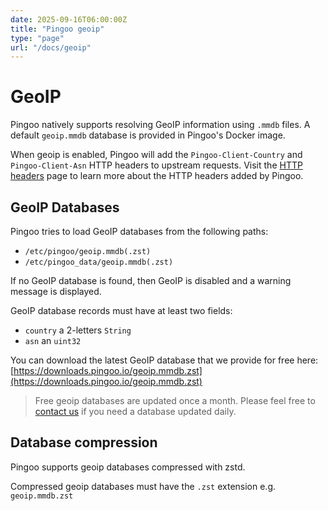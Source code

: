 ```yaml
---
date: 2025-09-16T06:00:00Z
title: "Pingoo geoip"
type: "page"
url: "/docs/geoip"
---
```



# GeoIP

Pingoo natively supports resolving GeoIP information using `.mmdb` files. A default `geoip.mmdb` database is provided in Pingoo's Docker image.

When geoip is enabled, Pingoo will add the `Pingoo-Client-Country` and `Pingoo-Client-Asn` HTTP headers to upstream requests. Visit the [HTTP headers](/docs/http-headers) page to learn more about the HTTP headers added by Pingoo.


## GeoIP Databases

Pingoo tries to load GeoIP databases from the following paths:
- `/etc/pingoo/geoip.mmdb(.zst)`
- `/etc/pingoo_data/geoip.mmdb(.zst)`

If no GeoIP database is found, then GeoIP is disabled and a warning message is displayed.


GeoIP database records must have at least two fields:
- `country` a 2-letters `String`
- `asn` an `uint32`


You can download the latest GeoIP database that we provide for free here: [https://downloads.pingoo.io/geoip.mmdb.zst](https://downloads.pingoo.io/geoip.mmdb.zst)

> Free geoip databases are updated once a month. Please feel free to [contact us](/contact) if you need a database updated daily.


## Database compression

Pingoo supports geoip databases compressed with zstd.

Compressed geoip databases must have the `.zst` extension e.g. `geoip.mmdb.zst`

